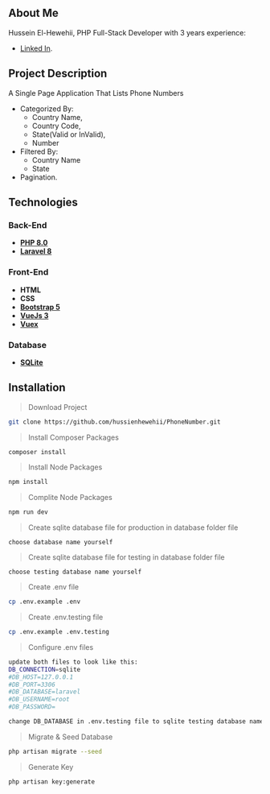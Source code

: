 
## About Me

Hussein El-Hewehii, PHP Full-Stack Developer with 3 years experience:

- [Linked In](https://www.linkedin.com/in/hussein-el-hewehii-768b5a113/).

## Project Description

A Single Page Application That Lists Phone Numbers
- Categorized By: 
    -   Country Name, 
    -   Country Code, 
    -   State(Valid or InValid),
    -   Number
- Filtered By:
    - Country Name
    - State
- Pagination.


## Technologies

### Back-End

- **[PHP 8.0](https://www.php.net/docs.php)**
- **[Laravel 8](https://laravel.com/docs/8.x/installation)**

### Front-End

- **HTML**
- **CSS**
- **[Bootstrap 5](https://getbootstrap.com/)**
- **[VueJs 3](https://vuejs.org/)**
- **[Vuex](https://vuex.vuejs.org/)**

### Database

- **[SQLite](https://www.sqlite.org/docs.html)**

## Installation


> Download Project

``` bash
git clone https://github.com/hussienhewehii/PhoneNumber.git
```

> Install Composer Packages

``` bash
composer install
```

> Install Node Packages

``` bash
npm install
```

> Complite Node Packages

``` bash
npm run dev
```

> Create sqlite database file for production in database folder file
```
choose database name yourself
```
> Create sqlite database file for testing in database folder file
```
choose testing database name yourself
```

> Create .env file

``` bash
cp .env.example .env
```

> Create .env.testing file

``` bash
cp .env.example .env.testing
```

> Configure .env files

``` bash
update both files to look like this:
DB_CONNECTION=sqlite
#DB_HOST=127.0.0.1
#DB_PORT=3306
#DB_DATABASE=laravel
#DB_USERNAME=root
#DB_PASSWORD=

change DB_DATABASE in .env.testing file to sqlite testing database name
```

> Migrate & Seed Database 

``` bash
php artisan migrate --seed
```

> Generate Key

``` bash
php artisan key:generate
```
